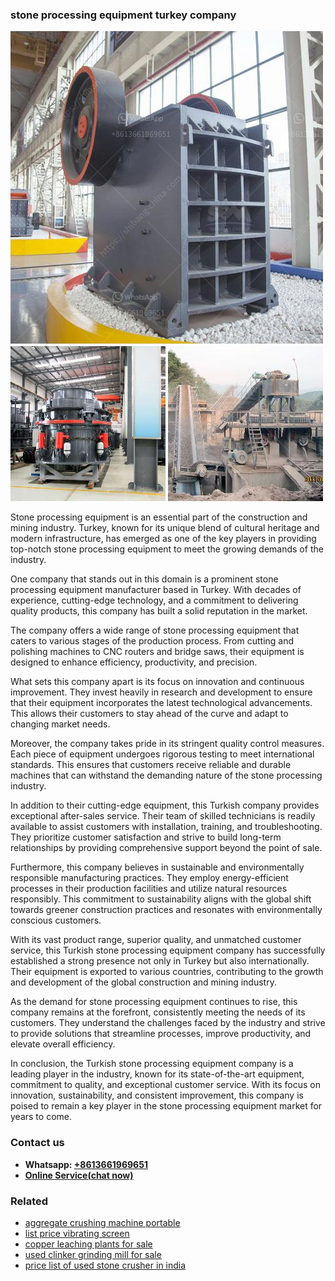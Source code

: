 <h3>stone processing equipment turkey company</h3><img src='1708587443.jpg' alt=''><p>Stone processing equipment is an essential part of the construction and mining industry. Turkey, known for its unique blend of cultural heritage and modern infrastructure, has emerged as one of the key players in providing top-notch stone processing equipment to meet the growing demands of the industry.</p><p>One company that stands out in this domain is a prominent stone processing equipment manufacturer based in Turkey. With decades of experience, cutting-edge technology, and a commitment to delivering quality products, this company has built a solid reputation in the market.</p><p>The company offers a wide range of stone processing equipment that caters to various stages of the production process. From cutting and polishing machines to CNC routers and bridge saws, their equipment is designed to enhance efficiency, productivity, and precision.</p><p>What sets this company apart is its focus on innovation and continuous improvement. They invest heavily in research and development to ensure that their equipment incorporates the latest technological advancements. This allows their customers to stay ahead of the curve and adapt to changing market needs.</p><p>Moreover, the company takes pride in its stringent quality control measures. Each piece of equipment undergoes rigorous testing to meet international standards. This ensures that customers receive reliable and durable machines that can withstand the demanding nature of the stone processing industry.</p><p>In addition to their cutting-edge equipment, this Turkish company provides exceptional after-sales service. Their team of skilled technicians is readily available to assist customers with installation, training, and troubleshooting. They prioritize customer satisfaction and strive to build long-term relationships by providing comprehensive support beyond the point of sale.</p><p>Furthermore, this company believes in sustainable and environmentally responsible manufacturing practices. They employ energy-efficient processes in their production facilities and utilize natural resources responsibly. This commitment to sustainability aligns with the global shift towards greener construction practices and resonates with environmentally conscious customers.</p><p>With its vast product range, superior quality, and unmatched customer service, this Turkish stone processing equipment company has successfully established a strong presence not only in Turkey but also internationally. Their equipment is exported to various countries, contributing to the growth and development of the global construction and mining industry.</p><p>As the demand for stone processing equipment continues to rise, this company remains at the forefront, consistently meeting the needs of its customers. They understand the challenges faced by the industry and strive to provide solutions that streamline processes, improve productivity, and elevate overall efficiency.</p><p>In conclusion, the Turkish stone processing equipment company is a leading player in the industry, known for its state-of-the-art equipment, commitment to quality, and exceptional customer service. With its focus on innovation, sustainability, and consistent improvement, this company is poised to remain a key player in the stone processing equipment market for years to come.</p><h3>Contact us</h3><ul><li><strong>Whatsapp:&nbsp;<a href="https://wa.me/8613661969651">+8613661969651</a></strong></li><li><a href="https://swt.shibang-china.com/?git&amp;zhl&amp;stone processing equipment turkey company"><strong>Online Service(chat now)</strong></a></li></ul><h3>Related</h3><ul><li><a href='aggregate crushing machine portable.md'>aggregate crushing machine portable</a></li><li><a href='list price vibrating screen.md'>list price vibrating screen</a></li><li><a href='copper leaching plants for sale.md'>copper leaching plants for sale</a></li><li><a href='used clinker grinding mill for sale.md'>used clinker grinding mill for sale</a></li><li><a href='price list of used stone crusher in india.md'>price list of used stone crusher in india</a></li></ul>